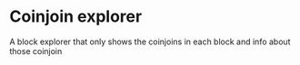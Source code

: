 # Coinjoin explorer
A block explorer that only shows the coinjoins in each block and info about those coinjoin
